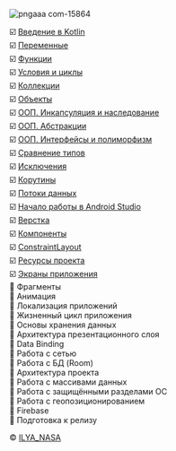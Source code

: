 ![pngaaa com-15864](https://github.com/ILYA-NASA/Android-basic/assets/99810114/941eb7d4-655d-40a0-b26e-98b1af017323)

:ballot_box_with_check: [Введение в Kotlin](https://github.com/ILYA-NASA/Android-basic/tree/master/03_HelloKotlin/README.md)  
:ballot_box_with_check: [Переменные](https://github.com/ILYA-NASA/Android-basic/tree/master/04_Variables_types/README.md)  
:ballot_box_with_check: [Функции](https://github.com/ILYA-NASA/Android-basic/tree/master/05_Functions/README.md)  
:ballot_box_with_check: [Условия и циклы](https://github.com/ILYA-NASA/Android-basic/tree/master/06_Conditional_Expressions_Loops/README.md)  
:ballot_box_with_check: [Коллекции](https://github.com/ILYA-NASA/Android-basic/tree/master/07_Collections/README.md)  
:ballot_box_with_check: [Объекты](https://github.com/ILYA-NASA/Android-basic/tree/master/08_ClassesAndObjects/README.md)  
:ballot_box_with_check: [ООП. Инкапсуляция и наследование](https://github.com/ILYA-NASA/Android-basic/tree/master/09_OOP1/README.md)  
:ballot_box_with_check: [ООП. Абстракции](https://github.com/ILYA-NASA/Android-basic/tree/master/10_OOP2/README.md)  
:ballot_box_with_check: [ООП. Интерфейсы и полиморфизм](https://github.com/ILYA-NASA/Android-basic/tree/master/11_OOP3/README.md)  
:ballot_box_with_check: [Сравнение типов](https://github.com/ILYA-NASA/Android-basic/tree/master/12_Generics_And_Utility_Classes/README.md)  
:ballot_box_with_check: [Исключения](https://github.com/ILYA-NASA/Android-basic/tree/master/13_Exceptions/README.md)  
:ballot_box_with_check: [Корутины](https://github.com/ILYA-NASA/Android-basic/tree/master/14_Coroutines/README.md)  
:ballot_box_with_check: [Потоки данных](https://github.com/ILYA-NASA/Android-basic/tree/master/15_Flow/README.md)  
:ballot_box_with_check: [Начало работы в Android Studio](https://github.com/ILYA-NASA/Android-basic/tree/master/16_HelloAndroid/README.md)  
:ballot_box_with_check: [Верстка](https://github.com/ILYA-NASA/Android-basic/blob/master/17_Layout/README.md)  
:ballot_box_with_check: [Компоненты](https://github.com/ILYA-NASA/Android-basic/tree/master/18_Components/README.md)  
:ballot_box_with_check: [ConstraintLayout](https://github.com/ILYA-NASA/Android-basic/blob/master/19_Constraint/README.md)  
:ballot_box_with_check: [Ресурсы проекта](https://github.com/ILYA-NASA/Android-basic/blob/master/20_Quiz_resources/README.md)  
:ballot_box_with_check: [Экраны приложения](https://github.com/ILYA-NASA/Android-basic/blob/master/20_Quiz_resources/README.md#экраны-приложения)  
:white_square_button: Фрагменты  
:white_square_button: Анимация  
:white_square_button: Локализация приложений  
:white_square_button: Жизненный цикл приложения  
:white_square_button: Основы хранения данных  
:white_square_button: Архитектура презентационного слоя  
:white_square_button: Data Binding  
:white_square_button: Работа с сетью  
:white_square_button: Работа с БД (Room)  
:white_square_button: Архитектура проекта  
:white_square_button: Работа с массивами данных  
:white_square_button: Работа с защищёнными разделами ОС  
:white_square_button: Работа с геопозиционированием  
:white_square_button: Firebase  
:white_square_button: Подготовка к релизу  

© [ILYA_NASA](https://taplink.cc/il.nasa)
